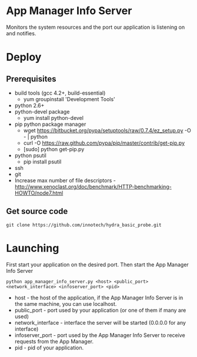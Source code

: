 App Manager Info Server
=======================

Monitors the system resources and the port our application is listening on and notifies.

# Deploy

## Prerequisites
* build tools (gcc 4.2+, build-essential)
  * yum groupinstall 'Development Tools'
* python 2.6+
* python-devel package
  * yum install python-devel
* pip python package manager 
  * wget https://bitbucket.org/pypa/setuptools/raw/0.7.4/ez_setup.py -O - | python
  * curl -O https://raw.github.com/pypa/pip/master/contrib/get-pip.py
  * [sudo] python get-pip.py
* python psutil
  * pip install psutil 
* ssh
* git
* Increase max number of file descriptors - http://www.xenoclast.org/doc/benchmark/HTTP-benchmarking-HOWTO/node7.html


## Get source code

```
git clone https://github.com/innotech/hydra_basic_probe.git
```

# Launching

First start your application on the desired port. Then start the App Manager Info Server

```
python app_manager_info_server.py <host> <public_port> <network_interface> <infoserver_port> <pid>
```

* host - the host of the application, if the App Manager Info Server is in the same machine, you can use localhost.
* public_port - port used by your application (or one of them if many are used)
* network_interface - interface the server will be started (0.0.0.0 for any interface)
* infoserver_port - port used by the App Manager Info Server to receive requests from the App Manager.
* pid - pid of your application.
